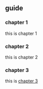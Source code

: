 ## guide

### chapter 1
this is chapter 1

### chapter 2
this is chapter 2

### chapter 3
this is [chapter 3](chapter3/first.md)

